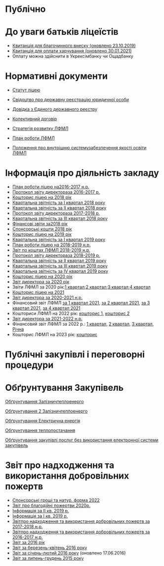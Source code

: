 # Публічно

# До уваги батьків ліцеїстів

- [Квитанція для благочинного внеску (оновлено 23.10.2019)](/files/info/public-info/квитація-благочинного-внеску-лфмл.xls)
- [Квитанція для оплати харчування (оновлено 30.01.2021)](/files/info/public-info/квитанція-29012021.xlsx)
- Оплату можна здійснити в Укрексімбанку чи Ощадбанку

# Нормативні документи

- [Статут ліцею](/files/info/public-info/статут_ліцей.pdf)

- [Свідоцтво про державну реєстрацію юридичної особи](/files/info/public-info/свідоцтво.pdf)
- [Довідка з Єдиного державного реєстру](/files/info/public-info/довідка.pdf)
- [Колективний договір](/files/info/public-info/колективний-договір-профспілка.pdf)
- [Стратегія розвитку ЛФМЛ](/files/info/public-info/стратегія-розвитку-лфмл.pdf)
- [План роботи ЛФМЛ](/files/info/public-info/план-роботи-лфмл-22-23.pdf)
- [Положення про внутрішню системузабезпечення якості освіти ЛФМЛ](/files/info/public-info/положення-про-всяо.pdf)

# Інформація про діяльність закладу

- [План роботи ліцею на2016-2017 н.р.](/files/info/public-info/звіт-16-17-план-17-18.pdf)
- [Протокол звіту директораза 2016-2017 р.](/files/info/public-info/звіт-директора-2017.pdf)
- [Кошторис ліцею на 2018 рік](/files/info/public-info/кошторис.pdf)
- [Квартальна звітність за І квартал 2018 року](/files/info/public-info/квартальна-звітність-за-і-квартал-2018-року.rar)
- [Квартальна звітність за ІІ квартал 2018 року](/files/info/public-info/квартальна-звітність-за-іі-квартал-2018-року.rar)
- [Протокол звіту директораза 2017-2018 р.](/files/info/public-info/звіт-директора-2018.pdf)
- [Квартальна звітність за ІІІ квартал 2018 року](/files/info/public-info/звіт-за-ііі-кв-2018.rar)
- [Фінансові звіти за2018 рік](/files/info/public-info/звіти-про-фінанси-2018.rar)
- [Спонсорські кошти 2018 рік](/files/info/public-info/спонсорські-кошти-грош-та-натурформа-2018-р.xlsx)
- [Кошторис ліцею на 2019 рік](/files/info/public-info/кошторис2019.pdf)
- [Квартальна звітність за І квартал 2019 року](/files/info/public-info/звітність-за-і-кв-2019.rar)
- [План роботи ліцею на 2018-2019 н.р.](/files/info/public-info/план-роботи-18-19.pdf)
- [Звіт по коштах ЛФМЛ 2018-2019 н.р.](/files/info/public-info/звіт-по-коштах-лфмл-2018-2019р-2.xlsx)
- [Протокол звіту директораза 2018-2019 р.](/files/info/public-info/протокол-звіту-директора-2018-2019.pdf)
- [Квартальна звітність за ІІ квартал 2019 року](/files/info/public-info/2-квартал.rar)
- [Квартальна звітність за ІІІ квартал 2019 року](/files/info/public-info/3-квартал.rar)
- [Квартальна звітність за ІV квартал 2019 року](/files/info/public-info/4-квартал.rar)
- [Кошторис ліцею на 2020 рік](/files/info/public-info/кошторис-2020.pdf)
- [Звіт директора за 2020 рік](/files/info/public-info/звіт-директора_2020.pptx)
- Звіти ЛФМЛ за 2020 рік:[1 квартал](/files/info/public-info/1-квартал-2020.zip);[2 квартал](/files/info/public-info/2-квартал-2020.zip);[3 квартал](/files/info/public-info/3-квартал-2020.zip);[4 квартал](/files/info/public-info/4-квартал-2020.zip)
- [Кошторис ліцею на 2021](/files/info/public-info/кошториси-2021.pdf)
- [Звіт директора за 2020-2021 н.р.](/files/info/public-info/звіт-директора_2021.pps)
- Фінансовий звіт ЛФМЛ [за 1 квартал 2021](/files/info/public-info/2021-1-квартал.7z), [за 2 квартал 2021](/files/info/public-info/2021-2-квартал.7z), [за 3 квартал 2021](/files/info/public-info/звіти-за-ііі-кв-2021.zip), [за 4 квартал 2021](/files/info/public-info/zvity42021_.zip)
- Кошториси ЛФМЛ на 2022 рік: [кошторис 1](/files/info/public-info/кошторис-1.pdf), [кошторис 2](/files/info/public-info/кошторис-2.pdf)
- [Звіт директора за 2021-2022 н.р.](/files/info/public-info/звіт-директора_2022.pptx)
- Фінансовий звіт ЛФМЛ за 2022 р.: [1 квартал](/files/info/public-info/zvit1kv2022.zip), [2 квартал](/files/info/public-info/zvit2kv2022.zip), [3 квартал](/files/info/public-info/звіти-за-3-кв-2022.zip), [Річна](/files/info/public-info/річні-звіти-2022.zip)
- Кошторис ЛФМЛ на 2023 рік: [кошторис](/files/info/public-info/кошторис.pdf)

# Публічні закупівлі і переговорні процедури

# Обґрунтування Закупівель

[Обґрунтування Залізничтеплоенерго](/files/info/public-info/обгрунтування-залізничтеплоенерго.pdf)

[Обґрунтування 2 Залізничтеплоенерго](/files/info/public-info/обгрунтування-залізничтеплоенерго-2022.pdf)

[Обґрунтування Електрична енергія](/files/info/public-info/обгрунтування-електрична-енергія-2022.pdf)

[Обґрунтування теплопостачання](/files/info/public-info/обґрунтування-з-теплопостачання-710.docx)

[Обґрунтування закупівлі послуг без використання електронної системи закупівель](/files/info/public-info/обгрунтування-закупівлі-послуг-без-використання-електронної-системи-закупівель.docx)

# Звіт про надходження та використання добровільних пожертв

- [Спонсорські гроші та натур. форма 2022](/files/info/public-info/лфмл-спонсорські-кошти-грош-та-натурформа-2022-р.xlsx)
- [Звіт про благодійні пожертви 2020р.](/files/info/public-info/звіт-про-надходження-та-використання-добровільних-пожертв-2021.xlsx)
- [Інформація за ІІ кв. 2019 р.](/files/info/public-info/звітність-за-іі-квартал-2019-р.zip)
- [Інформація за І кв. 2019 р.](/files/info/public-info/інформація-кошти-i-кв-2018.xlsx)
- [Звітпро надходження та використання добровільних пожертв за 2017-2018 н.р.](/files/info/public-info/17-18.pdf)
- [Звітпро надходження та використання добровільних пожертв за 2016-2017 н.р.](/files/info/public-info/16-17.pdf)
- [Звіт за 2016 рік](/files/info/public-info/fin_zvit-2016.pdf)
- [Звіт за березень-квітень 2016 року](/info/public-info/звіт-за-березень-квітень-2016-року/)
- [](/files/info/public-info/звіт-лфмл-січень-лютий-2016.xlsx)[Звіт за січень-лютий 2016 року](/info/public-info/звіт-за-січень-лютий-2016-року/) (оновлено 17.06.2016)
- [](/files/info/public-info/звіт-лфмл-липень-грудень-2015.xlsx)[Звіт за липень-грудень 2015 року](/info/public-info/звіт-за-липень-грудень-2015-року/)




